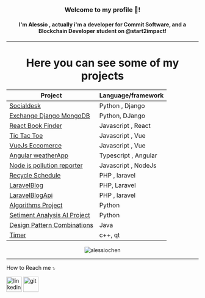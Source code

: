 <h3 align="center">Welcome to my profile 🙋!</h3>
<h4 align="center" >I'm Alessio , actually i'm a  developer for Commit Software, and a Blockchain Developer student on @start2impact! </h4>

<hr />
  <h1 align="center">Here you can see some of my projects </h1>
<div align="center"> 
 

| Project | Language/framework |
| ------ | ----------- |
| [Socialdesk](https://github.com/AlessioChen/Socialdesk)    | Python , Django |
| [Exchange Django MongoDB](https://github.com/AlessioChen/exchange_Django-MongoDB)   | Python, DJango|
| [React Book Finder](https://github.com/AlessioChen/React-Book-Finder)    | Javascript , React |
| [Tic Tac Toe](https://github.com/AlessioChen/tic-tac-toe)    | Javascript , Vue |
| [VueJs Eccomerce](https://github.com/AlessioChen/VueJs-Eccomerce) | Javascript , Vue|
| [Angular weatherApp](https://github.com/AlessioChen/Angular-weatherApp)    | Typescript , Angular |
| [Node js pollution reporter](https://github.com/AlessioChen/Node-js-pollution-reporter)    | Javascript , NodeJs |
| [Recycle Schedule](https://github.com/AlessioChen/Recycle-Schedule)    | PHP , laravel |
| [LaravelBlog](https://github.com/AlessioChen/LaravelBlog)    | PHP, Laravel|
| [LaravelBlogApi](https://github.com/AlessioChen/LaravelBlogApi)    | PHP , laravel |
| [Algorithms Project](https://github.com/AlessioChen/Algorithms)   | Python|
| [Setiment Analysis AI Project](https://github.com/AlessioChen/Setiment-Analysis-AI-Project)   | Python|
| [Design Pattern Combinations](https://github.com/AlessioChen/Design-Pattern-Combinations)   | Java|
| [Timer](https://github.com/AlessioChen/ElaboratoLaboratorioProgrammazione)   | c++, qt|
  
 </div> 

 </hr>
    <p align="center" ><img src="https://github-readme-stats.vercel.app/api/top-langs?username=AlessioChen&amp;show_icons=true&amp;locale=en&amp;layout=compact" alt="alessiochen" align="center" /></p>

 
 ---

How to Reach me ⤵️
<p align="left"
<a href="https://www.linkedin.com/in/alessiochen/" target="instagram"> <img src="https://www.vectorlogo.zone/logos/linkedin/linkedin-icon.svg" alt="linkedin" width="40" height="40" /> </a> <a href="https://www.instagram.com/alessiochenn/" target="instagram"> <img src="https://www.vectorlogo.zone/logos/instagram/instagram-icon.svg" alt="git" width="40" height="40" /> </a>
</p>
